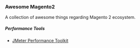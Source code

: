 ### **Awesome Magento2**


A collection of awesome things regarding Magento 2 ecosystem.


##### Performance Tools
* [JMeter Performance Toolkit](https://github.com/magento/magento2/tree/develop/setup/performance-toolkit)
